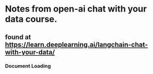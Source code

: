# Notes from open-ai chat with your data course.
## found at https://learn.deeplearning.ai/langchain-chat-with-your-data/


### Document Loading 



